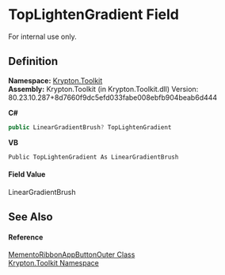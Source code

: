 # TopLightenGradient Field


For internal use only.



## Definition
**Namespace:** <a href="79d2eac2-21f4-54ff-7552-b20c33c30600.md">Krypton.Toolkit</a>  
**Assembly:** Krypton.Toolkit (in Krypton.Toolkit.dll) Version: 80.23.10.287+8d7660f9dc5efd033fabe008ebfb904beab6d444

**C#**
``` C#
public LinearGradientBrush? TopLightenGradient
```
**VB**
``` VB
Public TopLightenGradient As LinearGradientBrush
```



#### Field Value
LinearGradientBrush

## See Also


#### Reference
<a href="f6ac704c-80d1-1e1e-305e-c102dff9b527.md">MementoRibbonAppButtonOuter Class</a>  
<a href="79d2eac2-21f4-54ff-7552-b20c33c30600.md">Krypton.Toolkit Namespace</a>  
